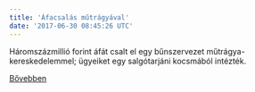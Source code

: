 ```yaml
---
title: 'Áfacsalás műtrágyával'
date: '2017-06-30 08:45:26 UTC'
---
```


Háromszázmillió forint áfát csalt el egy bűnszervezet műtrágya-kereskedelemmel; ügyeiket egy salgótarjáni kocsmából intézték.


[Bővebben](http://ift.tt/2sXYZhw)
